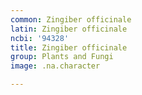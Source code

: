```yaml
---
common: Zingiber officinale
latin: Zingiber officinale
ncbi: '94328'
title: Zingiber officinale
group: Plants and Fungi
image: .na.character

---
```

